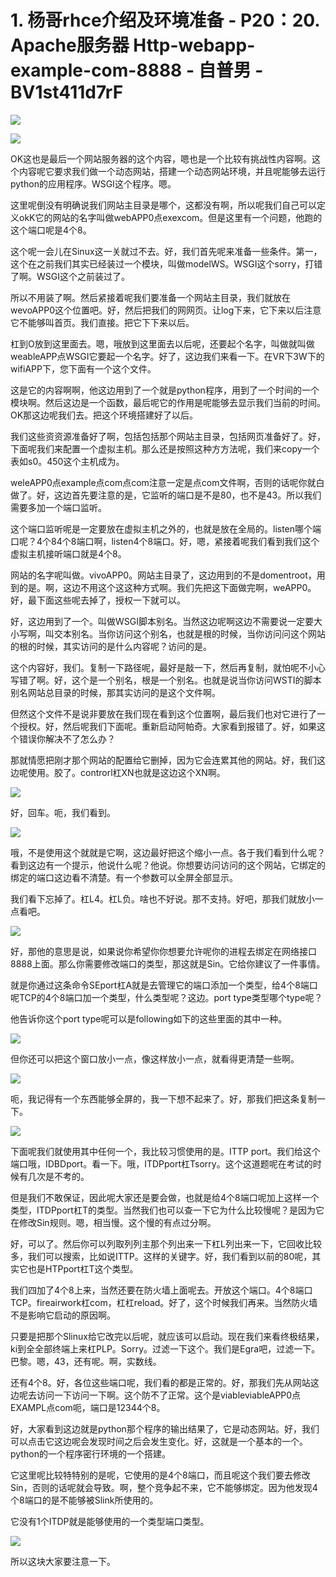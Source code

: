 # 1. 杨哥rhce介绍及环境准备 - P20：20. Apache服务器 Http-webapp-example-com-8888 - 自普男 - BV1st411d7rF

![](img/b2a68859594b6ab8cd7ac2aa9ca40c12_0.png)

![](img/b2a68859594b6ab8cd7ac2aa9ca40c12_1.png)

OK这也是最后一个网站服务器的这个内容，嗯也是一个比较有挑战性内容啊。这个内容呢它要求我们做一个动态网站，搭建一个动态网站环境，并且呢能够去运行python的应用程序。WSGI这个程序。嗯。

这里呢倒没有明确说我们网站主目录是哪个，这都没有啊，所以呢我们自己可以定义okK它的网站的名字叫做webAPP0点exexcom。但是这里有一个问题，他跑的这个端口呢是4个8。

这个呢一会儿在Sinux这一关就过不去。好，我们首先呢来准备一些条件。第一，这个在之前我们其实已经装过一个模块，叫做modelWS。WSGI这个sorry，打错了啊。WSGI这个之前装过了。

所以不用装了啊。然后紧接着呢我们要准备一个网站主目录，我们就放在wevoAPP0这个位置吧。好，然后把我们的网网页。让log下来，它下来以后注意它不能够叫首页。我们直接。把它下下来以后。

杠到O放到这里面去。嗯，哦放到这里面去以后呢，还要起个名字，叫做就叫做weableAPP点WSGI它要起一个名字。好了，这边我们来看一下。在VR下3W下的wifiAPP下，您下面有一个这个文件。

这是它的内容啊啊，他这边用到了一个就是python程序，用到了一个时间的一个模块啊。然后这边是一个函数，最后呢它的作用是呢能够去显示我们当前的时间。OK那这边呢我们去。把这个环境搭建好了以后。

我们这些资资源准备好了啊，包括包括那个网站主目录，包括网页准备好了。好，下面呢我们来配置一个虚拟主机。那么还是按照这种方方法呢，我们来copy一个表如s0。450这个主机成为。

weleAPP0点example点com点com注意一定是点com文件啊，否则的话呢你就白做了。好，这边首先要注意的是，它监听的端口是不是80，也不是43。所以我们需要多加一个端口监听。

这个端口监听呢是一定要放在虚拟主机之外的，也就是放在全局的。listen哪个端口呢？4个84个8端口啊，listen4个8端口。好，嗯，紧接着呢我们看到我们这个虚拟主机接听端口就是4个8。

网站的名字呢叫做。vivoAPP0。网站主目录了，这边用到的不是domentroot，用到的是。啊，这边不用这个这这种方式啊。我们先把这下面做完啊，weAPP0。好，最下面这些呢去掉了，授权一下就可以。

好，这边用到了一个。叫做WSGI脚本别名。当然这边呢啊这边不需要说一定要大小写啊，叫交本别名。当你访问这个别名，也就是根的时候，当你访问问这个网站的根的时候，其实访问的是什么内容呢？访问的是。

这个内容好，我们。复制一下路径呢，最好是敲一下，然后再复制，就怕呢不小心写错了啊。好，这个是一个别名，根是一个别名。也就是说当你访问WSTI的脚本别名网站总目录的时候，那其实访问的是这个文件啊。

但然这个文件不是说非要放在我们现在看到这个位置啊，最后我们也对它进行了一个授权。好，然后呢我们下面呢。重新启动阿帕奇。大家看到报错了。好，如果这个错误你解决不了怎么办？

那就情愿把刚才那个网站的配置给它删掉，因为它会连累其他的网站。好，我们这边呢使用。胶了。controrl杠XN也就是这边这个XN啊。



![](img/b2a68859594b6ab8cd7ac2aa9ca40c12_3.png)

好，回车。呃，我们看到。

![](img/b2a68859594b6ab8cd7ac2aa9ca40c12_5.png)

哦，不是使用这个就就是它啊，这边最好把这个缩小一点。各于我们看到什么呢？看到这边有一个提示，他说什么呢？他说。你想要访问访问的这个网站，它绑定的绑定的端口这边看不清楚。有一个参数可以全屏全部显示。

我们看下忘掉了。杠L4。杠L负。啥也不好说。那不支持。好吧，那我们就放小一点看吧。

![](img/b2a68859594b6ab8cd7ac2aa9ca40c12_7.png)

好，那他的意思是说，如果说你希望你你想要允许呢你的进程去绑定在网络接口8888上面。那么你需要修改端口的类型，那这就是Sin。它给你建议了一件事情。

就是你通过这条命令SEport杠A就是去管理它的端口添加一个类型，给4个8端口呢TCP的4个8端口加一个类型，什么类型呢？这边。port type类型哪个type呢？

他告诉你这个port type呢可以是following如下的这些里面的其中一种。

![](img/b2a68859594b6ab8cd7ac2aa9ca40c12_9.png)

但你还可以把这个窗口放小一点，像这样放小一点，就看得更清楚一些啊。

![](img/b2a68859594b6ab8cd7ac2aa9ca40c12_11.png)

呃，我记得有一个东西能够全屏的，我一下想不起来了。好，那我们把这条复制一下。

![](img/b2a68859594b6ab8cd7ac2aa9ca40c12_13.png)

下面呢我们就使用其中任何一个，我比较习惯使用的是。ITTP port。我们给这个端口哦，IDBDport。看一下。哦，ITDPport杠Tsorry。这个这道题呢在考试的时候有几次是不考的。

但是我们不敢保证，因此呢大家还是要会做，也就是给4个8端口呢加上这样一个类型，ITDPport杠T的类型。当然我们也可以查一下它为什么比较慢呢？是因为它在修改Sin规则。嗯，相当慢。这个慢的有点过分啊。

好，可以了。然后你可以列取列列主那个列出来一下杠L列出来一下，它回收比较多，我们可以搜索，比如说ITTP。这样的关键字。好，我们看到以前的80呢，其实它也是HTPport杠T这个类型。

我们四加了4个8上来，当然还要在防火墙上面呢去。开放这个端口。4个8端口TCP。fireairwork杠com，杠杠reload。好了，这个时候我们再来。当然防火墙不是影响它启动的原因啊。

只要是把那个Slinux给它改完以后呢，就应该可以启动。现在我们来看终极结果，ki到全全部终端上来杠PLP。Sorry。过滤一下这个。我们是Egra吧，过滤一下。巴黎。嗯，43，还有呢。啊，实数线。

还有4个8。好，各位这些端口呢，我们看的都是正常的。好，那我们先从网站这边呢去访问一下访问一下啊。这个防不了正常。这个是viableviableAPP0点EXAMPL点com呃，端口是12344个8。

好，大家看到这边就是python那个程序的输出结果了，它是动态网站。好，我们可以点击它这边呢会发现时间之后会发生变化。好，这就是一个基本的一个。python的一个程序密行环境的一个搭建。

它这里呢比较特特别的是呢，它使用的是4个8端口，而且呢这个我们要去修改Sin，否则的话呢就会导致。啊，整个竞争起不来，它不能够绑定。因为他发现4个8端口的是不能够被Slink所使用的。

它没有1个ITDP就是能够使用的一个类型端口类型。

![](img/b2a68859594b6ab8cd7ac2aa9ca40c12_15.png)

所以这块大家要注意一下。